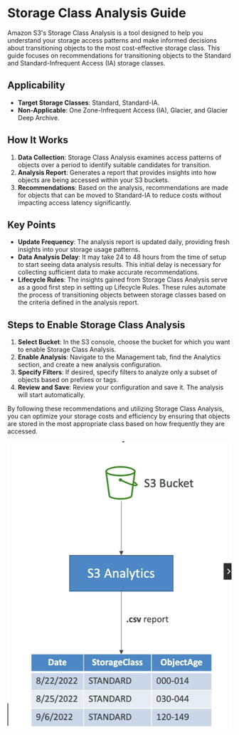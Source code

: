 # Storage Class Analysis Guide

Amazon S3's Storage Class Analysis is a tool designed to help you understand your storage access patterns and make informed decisions about transitioning objects to the most cost-effective storage class. This guide focuses on recommendations for transitioning objects to the Standard and Standard-Infrequent Access (IA) storage classes.

## Applicability

- **Target Storage Classes**: Standard, Standard-IA.
- **Non-Applicable**: One Zone-Infrequent Access (IA), Glacier, and Glacier Deep Archive.

## How It Works

1. **Data Collection**: Storage Class Analysis examines access patterns of objects over a period to identify suitable candidates for transition.
2. **Analysis Report**: Generates a report that provides insights into how objects are being accessed within your S3 buckets.
3. **Recommendations**: Based on the analysis, recommendations are made for objects that can be moved to Standard-IA to reduce costs without impacting access latency significantly.

## Key Points

- **Update Frequency**: The analysis report is updated daily, providing fresh insights into your storage usage patterns.
- **Data Analysis Delay**: It may take 24 to 48 hours from the time of setup to start seeing data analysis results. This initial delay is necessary for collecting sufficient data to make accurate recommendations.
- **Lifecycle Rules**: The insights gained from Storage Class Analysis serve as a good first step in setting up Lifecycle Rules. These rules automate the process of transitioning objects between storage classes based on the criteria defined in the analysis report.

## Steps to Enable Storage Class Analysis

1. **Select Bucket**: In the S3 console, choose the bucket for which you want to enable Storage Class Analysis.
2. **Enable Analysis**: Navigate to the Management tab, find the Analytics section, and create a new analysis configuration.
3. **Specify Filters**: If desired, specify filters to analyze only a subset of objects based on prefixes or tags.
4. **Review and Save**: Review your configuration and save it. The analysis will start automatically.

By following these recommendations and utilizing Storage Class Analysis, you can optimize your storage costs and efficiency by ensuring that objects are stored in the most appropriate class based on how frequently they are accessed.

![Storage Class Analysis](../resources/images/s3-storage-class-analysis.png)